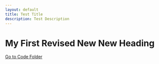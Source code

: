 ```yaml
---
layout: default
title: Test Title 
description: Test Description
---
```


# My First Revised New New Heading

[Go to Code Folder](/code/index.md)

